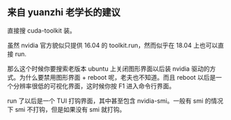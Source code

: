 ## 来自 yuanzhi 老学长的建议

直接搜 cuda-toolkit 装。

虽然 nvidia 官方貌似只提供 16.04 的 toolkit.run，然而似乎在 18.04 上也可以直接 run.

那么这个时候你要搜索老版本 ubuntu 上关闭图形界面以后装 nvidia 驱动的方式。为什么要禁用图形界面 + reboot 呢，老夫也不知道。而且 reboot 以后是一个分辨率很低的可视化界面，这时候你按 F1 进入命令行界面。

run 了以后是一个 TUI 打钩界面，其中甚至包含 nvidia-smi。一般有 smi 的情况下 smi 不打钩，但是如果没有 smi 就打钩。

